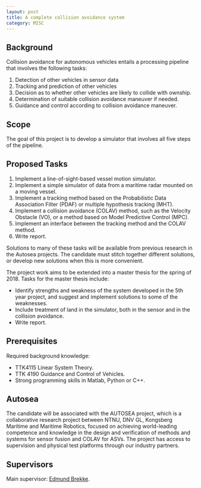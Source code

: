 ```yaml
---
layout: post
title: A complete collision avoidance system
category: MISC
---
```

## Background
Collision avoidance for autonomous vehicles entails a processing pipeline that involves the following tasks:
1. Detection of other vehicles in sensor data
2. Tracking and prediction of other vehicles
3. Decision as to whether other vehicles are likely to collide with ownship.
4. Determination of suitable collision avoidance maneuver if needed.
5. Guidance and control according to collision avoidance maneuver.
 

## Scope
The goal of this project is to develop a simulator that involves all five steps of the pipeline.

## Proposed Tasks
1. Implement a line-of-sight-based vessel motion simulator.
2. Implement a simple simulator of data from a maritime radar mounted on a moving vessel.
3. Implement a tracking method based on the Probabilistic Data Association Filter (PDAF) or multiple hypothesis tracking (MHT).
4. Implement a collision avoidance (COLAV) method, such as the Velocity Obstacle (VO), or a method based on Model Predictive Control (MPC).
5. Implement an interface between the tracking method and the COLAV method. 
6. Write report. 

Solutions to many of these tasks will be available from previous research in the Autosea projects. The candidate must stitch together different solutions, or develop new solutions when this is more convenient.

The project work aims to be extended into a master thesis for the spring of 2018. Tasks for the master thesis include:

- Identify strengths and weakness of the system developed in the 5th year project, and suggest and implement solutions to some of the weaknesses.
- Include treatment of land in the simulator, both in the sensor and in the collision avoidance. 
- Write report.

## Prerequisites
Required background knowledge:

- TTK4115 Linear System Theory.
- TTK 4190 Guidance and Control of Vehicles.
- Strong programming skills in Matlab, Python or C++.


## Autosea
The candidate will be associated with the AUTOSEA project, which is a collaborative research project between NTNU, DNV GL, Kongsberg Maritime and Maritime Robotics, focused on achieving world-leading competence and knowledge in the design and verification of methods and systems for sensor fusion and COLAV for ASVs. The project has access to supervision and physical test platforms through our industry partners.

## Supervisors 
Main supervisor: [Edmund Brekke](http://www.ntnu.no/ansatte/edmund.brekke).

